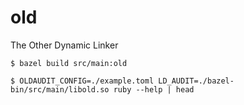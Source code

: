 # old
The Other Dynamic Linker

```console
$ bazel build src/main:old

$ OLDAUDIT_CONFIG=./example.toml LD_AUDIT=./bazel-bin/src/main/libold.so ruby --help | head
```